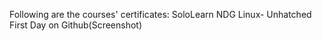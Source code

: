 Following are the courses' certificates:
SoloLearn
NDG Linux- Unhatched
First Day on Github(Screenshot)
